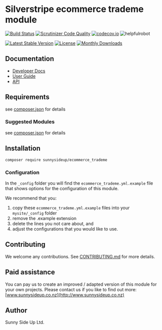 # Silverstripe ecommerce trademe module
[![Build Status](https://travis-ci.org/sunnysideup/silverstripe-ecommerce_trademe.svg?branch=master)](https://travis-ci.org/sunnysideup/silverstripe-ecommerce_trademe)
[![Scrutinizer Code Quality](https://scrutinizer-ci.com/g/sunnysideup/silverstripe-ecommerce_trademe/badges/quality-score.png?b=master)](https://scrutinizer-ci.com/g/sunnysideup/silverstripe-ecommerce_trademe/?branch=master)
[![codecov.io](https://codecov.io/github/sunnysideup/silverstripe-ecommerce_trademe/coverage.svg?branch=master)](https://codecov.io/github/sunnysideup/silverstripe-ecommerce_trademe?branch=master)
![helpfulrobot](https://helpfulrobot.io/sunnysideup/ecommerce_trademe/badge)

[![Latest Stable Version](https://poser.pugx.org/sunnysideup/ecommerce_trademe/version)](https://packagist.org/packages/sunnysideup/ecommerce_trademe)
[![License](https://poser.pugx.org/sunnysideup/ecommerce_trademe/license)](https://packagist.org/packages/sunnysideup/ecommerce_trademe)
[![Monthly Downloads](https://poser.pugx.org/sunnysideup/ecommerce_trademe/d/monthly)](https://packagist.org/packages/sunnysideup/ecommerce_trademe)


## Documentation



 * [Developer Docs](docs/en/INDEX.md)
 * [User Guide](docs/en/userguide.md)
 * [API](http://ssmods.com/apis/ecommerce_trademe/docs/en/api/)

## Requirements



see [composer.json](composer.json) for details

### Suggested Modules



see [composer.json](composer.json) for details


## Installation


```
composer require sunnysideup/ecommerce_trademe
```

### Configuration



In the `_config` folder you will find the `ecommerce_trademe.yml.example`
file that shows options for the configuration of this module.

We recommend that you:

  1. copy these `ecommerce_trademe.yml.example` files into your
`mysite/_config` folder
  2. remove the .example extension
  3. delete the lines you not care about, and
  4. adjust the configurations that you would like to use.


## Contributing



We welcome any contributions. See [CONTRIBUTING.md](CONTRIBUTING.md) for more details.

## Paid assistance



You can pay us to create an improved / adapted version of this module for your own projects.  Please contact us if you like to find out more: [www.sunnysideup.co.nz](http://www.sunnysideup.co.nz)

## Author



Sunny Side Up Ltd.
